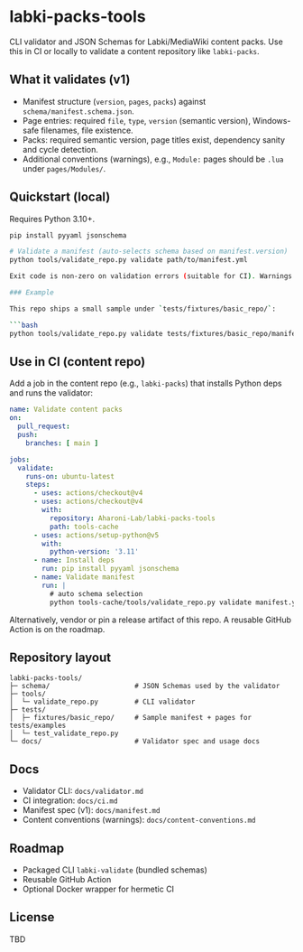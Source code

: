 # labki-packs-tools

CLI validator and JSON Schemas for Labki/MediaWiki content packs. Use this in CI or locally to validate a content repository like `labki-packs`.

## What it validates (v1)

- Manifest structure (`version`, `pages`, `packs`) against `schema/manifest.schema.json`.
- Page entries: required `file`, `type`, `version` (semantic version), Windows-safe filenames, file existence.
- Packs: required semantic version, page titles exist, dependency sanity and cycle detection.
- Additional conventions (warnings), e.g., `Module:` pages should be `.lua` under `pages/Modules/`.

## Quickstart (local)

Requires Python 3.10+.

```bash
pip install pyyaml jsonschema

# Validate a manifest (auto-selects schema based on manifest.version)
python tools/validate_repo.py validate path/to/manifest.yml

Exit code is non-zero on validation errors (suitable for CI). Warnings do not change the exit code.

### Example

This repo ships a small sample under `tests/fixtures/basic_repo/`:

```bash
python tools/validate_repo.py validate tests/fixtures/basic_repo/manifest.yml
```

## Use in CI (content repo)

Add a job in the content repo (e.g., `labki-packs`) that installs Python deps and runs the validator:

```yaml
name: Validate content packs
on:
  pull_request:
  push:
    branches: [ main ]

jobs:
  validate:
    runs-on: ubuntu-latest
    steps:
      - uses: actions/checkout@v4
      - uses: actions/checkout@v4
        with:
          repository: Aharoni-Lab/labki-packs-tools
          path: tools-cache
      - uses: actions/setup-python@v5
        with:
          python-version: '3.11'
      - name: Install deps
        run: pip install pyyaml jsonschema
      - name: Validate manifest
        run: |
          # auto schema selection
          python tools-cache/tools/validate_repo.py validate manifest.yml
```

Alternatively, vendor or pin a release artifact of this repo. A reusable GitHub Action is on the roadmap.

## Repository layout

```text
labki-packs-tools/
├─ schema/                     # JSON Schemas used by the validator
├─ tools/
│  └─ validate_repo.py         # CLI validator
├─ tests/
│  ├─ fixtures/basic_repo/     # Sample manifest + pages for tests/examples
│  └─ test_validate_repo.py
└─ docs/                       # Validator spec and usage docs
```

## Docs

- Validator CLI: `docs/validator.md`
- CI integration: `docs/ci.md`
- Manifest spec (v1): `docs/manifest.md`
- Content conventions (warnings): `docs/content-conventions.md`

## Roadmap

- Packaged CLI `labki-validate` (bundled schemas)
- Reusable GitHub Action
- Optional Docker wrapper for hermetic CI

## License

TBD

